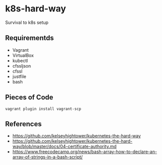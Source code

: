 # k8s-hard-way
Survival to k8s setup
## Requirementds
- Vagrant
- VirtualBox
- kubectl
- cfssljson
- cfssl
- justfile
- bash

## Pieces of Code
```
vagrant plugin install vagrant-scp
```

## References
- https://github.com/kelseyhightower/kubernetes-the-hard-way
- https://github.com/kelseyhightower/kubernetes-the-hard-way/blob/master/docs/04-certificate-authority.md
- https://www.freecodecamp.org/news/bash-array-how-to-declare-an-array-of-strings-in-a-bash-script/
